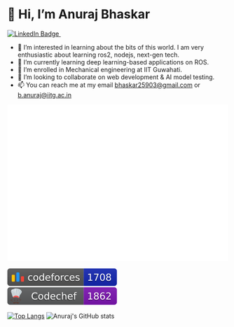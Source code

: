 # 👋 Hi, I’m Anuraj Bhaskar
<div id="badges">
  <a href="https://in.linkedin.com/in/anuraj-bhaskar-92ba73152">
    <img src="https://img.shields.io/badge/LinkedIn-blue?style=for-the-badge&logo=linkedin&logoColor=white" alt="LinkedIn Badge"/>
  </a>
  <img src="https://komarev.com/ghpvc/?username=Pranjal-g083&style=flat-square&color=blue" alt=""/>
  
</div>

- 👀 I’m interested in learning about the bits of this world. I am very enthusiastic about learning ros2, nodejs, next-gen tech.
- 📖  I’m currently learning deep learning-based applications on ROS.
-  🌱 I’m enrolled in Mechanical engineering at IIT Guwahati.
- 💞️ I’m looking to collaborate on web development & AI model testing.
- 📫 You can reach me at my email bhaskar25903@gmail.com or b.anuraj@iitg.ac.in

 ![Codeforces](https://raw.githubusercontent.com/Pranjal-g083/Codeforces/main/output/light_card.svg#gh-dark-mode-only)

![codeforces max rating](https://raw.githubusercontent.com/Pranjal-g083/Codeforces/main/output/max_rating.svg)
![codechef max rating](https://raw.githubusercontent.com/Pranjal-g083/Codeforces/main/output/codechef.svg)

[![Top Langs](https://github-readme-stats.vercel.app/api/top-langs/?username=AnurajBhaskar47&layout=compact)](https://github.com/anuraghazra/github-readme-stats)
![Anuraj's GitHub stats](https://github-readme-stats.vercel.app/api?username=AnurajBhaskar47&show_icons=true&theme=radical)
                  

<!---
AnurajBhaskar47/AnurajBhaskar47 is a ✨ special ✨ repository because its `README.md` (this file) appears on your GitHub profile.
You can click the Preview link to take a look at your changes.
--->
